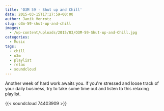 ```yaml
---
title: 'O3M 59 - Shut up and Chill'
date: 2015-03-15T17:27:59+00:00
author: Janik Vonrotz
slug: o3m-59-shut-up-and-chill
images:
  - /wp-content/uploads/2015/03/O3M-59-Shut-up-and-Chill.jpg
categories:
  - Music
tags:
  - chill
  - o3m
  - playlist
  - relax
  - soundcloud
---
```

Another week of hard work awaits you. If you're stressed and loose track of your daily business, try to take some time out and listen to this relaxing playlist.

{{< soundcloud 74403909 >}}